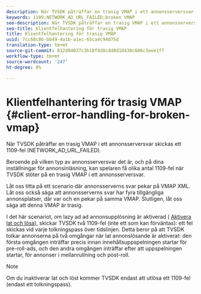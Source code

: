 ```yaml
---
description: När TVSDK påträffar en trasig VMAP i ett annonsserversvar skickas ett 1109-fel (NETWORK_AD_URL_FAILED).
keywords: 1109;NETWORK_AD_URL_FAILED;broken VMAP
seo-description: När TVSDK påträffar en trasig VMAP i ett annonsserversvar skickas ett 1109-fel (NETWORK_AD_URL_FAILED).
seo-title: Klientfelhantering för trasig VMAP
title: Klientfelhantering för trasig VMAP
uuid: 7cc68c86-bb49-4a1b-a1ec-65ca4c94d75d
translation-type: tm+mt
source-git-commit: 812d04037c3b18f8d8cdd0d18430c686c3eee1ff
workflow-type: tm+mt
source-wordcount: '247'
ht-degree: 0%

---
```



# Klientfelhantering för trasig VMAP {#client-error-handling-for-broken-vmap}

När TVSDK påträffar en trasig VMAP i ett annonsserversvar skickas ett 1109-fel (NETWORK_AD_URL_FAILED).

Beroende på vilken typ av annonsserversvar det är, och på dina inställningar för annonsinläsning, kan spelaren få olika antal 1109-fel när TVSDK stöter på en trasig VMAP i ett annonsserversvar.

Låt oss titta på ett scenario där annonsserverns svar pekar på VMAP XML. Låt oss också säga att annonsserverns svar har fyra tillgängliga annonsplatser, där var och en pekar på samma VMAP. Slutligen, låt oss säga att denna VMAP är trasig.

I det här scenariot, om lazy ad ad annonsupplösning är aktiverad ( [Aktivera lat och lösa](../../../tvsdk-2.7-for-android/ad-insertion/c-psdk-android-2.7-lazy-ad-resolving/t-psdk-android-2.7-enable-lazy-ad-resolving.md)), skickar TVSDK två 1109-fel (inte ett som kan förväntas): ett fel skickas vid varje tolkningspass över tidslinjen. Detta beror på att TVSDK tolkar annonserna på två omgångar när lat annonslösande är aktiverat: den första omgången inträffar precis innan innehållsuppspelningen startar för pre-roll-ads, och den andra omgången inträffar efter att uppspelningen startar, för annonser i mellanrullning och post-roll.

>[!NOTE]
>
>Om du inaktiverar lat och löst kommer TVSDK endast att utlösa ett 1109-fel (endast ett tolkningspass).

